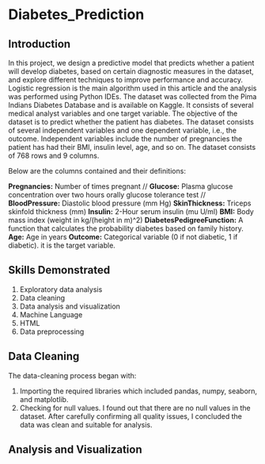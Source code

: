 # Diabetes_Prediction

## Introduction 

In this project, we design a predictive model that predicts whether a patient will develop diabetes, based on certain diagnostic measures in the dataset, and explore different techniques to improve performance and accuracy. Logistic regression is the main algorithm used in this article and the analysis was
performed using Python IDEs. The dataset was collected from the Pima Indians Diabetes Database and is available on Kaggle. It consists of several medical analyst variables and one target variable. The objective of the dataset is to predict whether the patient has diabetes. The dataset consists  of several  independent  variables   and  one  dependent  variable,  i.e.,  the  outcome. Independent variables include the number of pregnancies the patient  has  had their BMI, insulin level, age, and so on. The dataset consists of 768 rows and 9 columns. 


Below are the columns contained and their definitions:


**Pregnancies:** Number of times pregnant //
**Glucose:** Plasma glucose concentration  over two hours orally glucose tolerance test //
**BloodPressure:** Diastolic blood pressure (mm Hg)
**SkinThickness:** Triceps skinfold thickness (mm)
**Insulin:** 2-Hour serum insulin (mu U/ml)
**BMI:** Body mass index (weight in kg/(height in m)^2)
**DiabetesPedigreeFunction:** A function that calculates the probability diabetes based on family history.
**Age:** Age in years
**Outcome:** Categorical variable (0 if not diabetic, 1 if diabetic). it is the target variable.

## Skills Demonstrated
1. Exploratory data analysis
2. Data cleaning
3. Data analysis and visualization
4. Machine Language
5. HTML
6. Data preprocessing


## Data Cleaning
The data-cleaning process began with:
1. Importing the required libraries which included pandas, numpy, seaborn, and matplotlib.
2. Checking for null values. I found out that there are no null values in the dataset.
   After carefully confirming all quality issues, I concluded the data was clean and suitable for analysis.


## Analysis and Visualization

